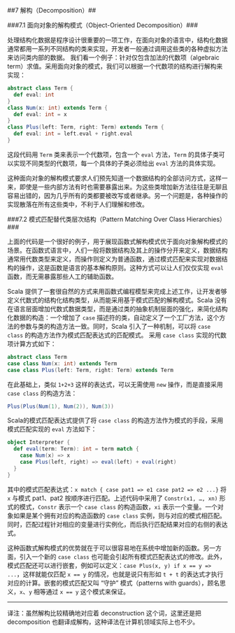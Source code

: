 ##7	解构（Decomposition）##

###7.1	面向对象的解构模式（Object-Oriented Decomposition）###

处理结构化数据是程序设计很重要的一项工作，在面向对象的语言中，结构化数据通常都用一系列不同结构的类来实现，开发者一般通过调用这些类的各种虚拟方法来访问类内部的数据。
我们看一个例子：针对仅包含加法的代数项（algebraic term）求值。采用面向对象的模式，我们可以根据一个代数项的结构进行解构来实现：
```Scala
abstract class Term {
  def eval: int
}
class Num(x: int) extends Term {
  def eval: int = x
}
class Plus(left: Term, right: Term) extends Term {
  def eval: int = left.eval + right.eval
}
```
这段代码用 `Term` 类来表示一个代数项，包含一个 `eval` 方法，`Term` 的具体子类可以实现不同类型的代数项，每一个具体的子类必须给出 `eval` 方法的具体实现。

这种面向对象的解构模式要求人们预先知道一个数据结构的全部访问方式，这样一来，即使是一些内部方法有时也需要暴露出来。为这些类增加新方法往往是无聊且容易出错的，因为几乎所有的类都要被改写或者继承。另一个问题是，各种操作的实现散落在所有这些类中，不利于人们理解和修改。

###7.2	模式匹配替代类层次结构（Pattern Matching Over Class Hierarchies）###

上面的代码是一个很好的例子，用于展现函数式解构模式优于面向对象解构模式的场景。在函数式语言中，人们一般将数据结构及其上的操作分开来定义，数据结构通常用代数类型来定义，而操作则定义为普通函数，通过模式匹配来实现对数据结构的操作，这是函数是语言的基本解构原则。这种方式可以让人们仅仅实现 `eval` 函数，而无需暴露那些人工的辅助函数。

Scala 提供了一套很自然的方式来用函数式编程模型来完成上述工作，让开发者够定义代数式的结构化结构类型，从而能采用基于模式匹配的解构模式。Scala 没有在语言层面增加代数式数据类型，而是通过类的抽象机制层面的强化，来简化结构化数据的构造：一个增加了 `case` 描述符的类，自动定义了一个工厂方法，这个方法的参数与类的构造方法一致。同时，Scala 引入了一种机制，可以将 `case class` 的构造方法作为模式匹配表达式的匹配模式。
采用 `case class` 实现的代数项计算方式如下：
```Scala
abstract class Term
case class Num(x: int) extends Term
case class Plus(left: Term, right: Term) extends Term
```
在此基础上，类似 `1+2+3` 这样的表达式，可以无需使用 `new` 操作，而是直接采用 `case class` 的构造方法：
```Scala
Plus(Plus(Num(1), Num(2)), Num(3))
```
Scala的模式匹配表达式提供了将 `case class` 的构造方法作为模式的手段，采用模式匹配实现的 `eval` 方法如下：
```Scala
object Interpreter {
  def eval(term: Term): int = term match {
    case Num(x) => x
    case Plus(left, right) => eval(left) + eval(right)
  }
}
```
其中的模式匹配表达式：`x match { case pat1 => e1 case pat2 => e2 ...}` 将 `x` 与模式 pat1、pat2 按顺序进行匹配。上述代码中采用了 `Constr(x1, …, xn)` 形式的模式，`Constr` 表示一个 `case class` 的构造函数，`xi` 表示一个变量。一个对象如果是某个拥有对应的构造函数的 `case class` 实例，则与对应的模式相匹配。同时，匹配过程针对相应的变量进行实例化，而后执行匹配结果对应的右侧的表达式。

这种函数式解构模式的优势就在于可以很容易地在系统中增加新的函数。另一方面，引入一个新的 `case class` 也可能会引起所有模式匹配表达式的修改。此外，模式匹配还可以进行嵌套，例如可以定义：`case Plus(x, y) if x == y => ...`，这样就能仅匹配 `x == y` 的情况，也就是说只有形如 `t + t` 的表达式才执行对应的计算。嵌套的模式匹配又叫 “守护” 模式（patterns with guards），顾名思义，`x`、`y` 相等通过 `x == y` 这个模式来保证。

--------------------------------------------------------------------------
译注：虽然解构比较精确地对应着 deconstruction 这个词，这里还是把 decomposition 也翻译成解构，这种译法在计算机领域实际上也不少。
